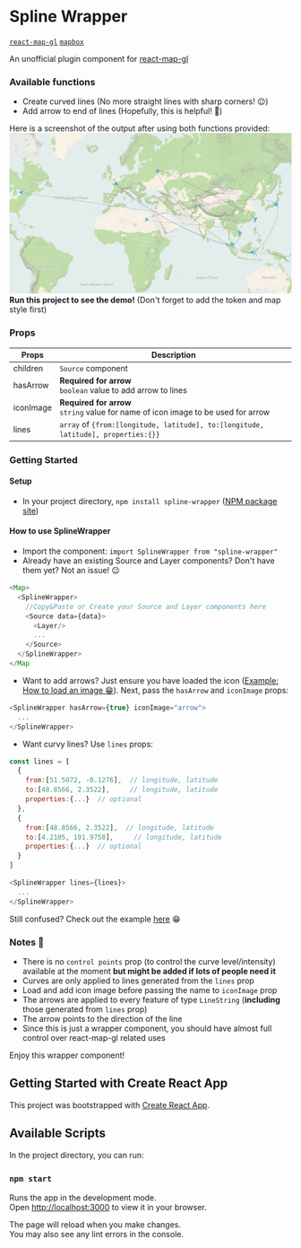 # Spline Wrapper
[`react-map-gl`](https://github.com/visgl/react-map-gl) [`mapbox`](https://www.mapbox.com/)  

An unofficial plugin component for [react-map-gl](https://github.com/visgl/react-map-gl)

### Available functions
- Create curved lines (No more straight lines with sharp corners! 😉)
- Add arrow to end of lines (Hopefully, this is helpful! 🥳)

Here is a screenshot of the output after using both functions provided:
![image](https://github.com/A-amon/SplineWrapper/blob/main/map1.PNG)  
**Run this project to see the demo!** (Don't forget to add the token and map style first)

### Props
|Props|Description|
|-----|-----------|
|children| `Source` component|
|hasArrow| **Required for arrow**<br>`boolean` value to add arrow to lines|
|iconImage| **Required for arrow**<br>`string` value for name of icon image to be used for arrow|
|lines| `array` of `{from:[longitude, latitude], to:[longitude, latitude], properties:{}}`|

### Getting Started
#### Setup
- In your project directory, `npm install spline-wrapper` ([NPM package site](https://www.npmjs.com/package/spline-wrapper)) 

#### How to use SplineWrapper
- Import the component: `import SplineWrapper from "spline-wrapper"`
- Already have an existing Source and Layer components? Don't have them yet? Not an issue! 😉  
```js
<Map>
  <SplineWrapper>
    //Copy&Paste or Create your Source and Layer components here
    <Source data={data}>
      <Layer/>
      ...
    </Source>
  </SplineWrapper>
</Map
```
- Want to add arrows? Just ensure you have loaded the icon ([Example: How to load an image 😁](https://github.com/A-amon/SplineWrapper/blob/2baf30b0fbd466a77060d669ec1774b67fd36040/src/App.js#L29)). Next, pass the `hasArrow` and `iconImage` props:  
```js
<SplineWrapper hasArrow={true} iconImage="arrow">
  ...
</SplineWrapper>
```
- Want curvy lines? Use `lines` props:  
```js
const lines = [
  {
    from:[51.5072, -0.1276],  // longitude, latitude
    to:[48.8566, 2.3522],     // longitude, latitude
    properties:{...}  // optional
  },
  {
    from:[48.8566, 2.3522],  // longitude, latitude
    to:[4.2105, 101.9758],     // longitude, latitude
    properties:{...}  // optional
  }
]
```
```js
<SplineWrapper lines={lines}>
  ...
</SplineWrapper>
```  
Still confused? Check out the example [here](https://github.com/A-amon/SplineWrapper/blob/main/src/App.js) 😁


### Notes 📝
- There is no `control points` prop (to control the curve level/intensity) available at the moment **but might be added if lots of people need it**
- Curves are only applied to lines generated from the `lines` prop
- Load and add icon image before passing the name to `iconImage` prop
- The arrows are applied to every feature of type `LineString` (**including** those generated from `lines` prop)
- The arrow points to the direction of the line
- Since this is just a wrapper component, you should have almost full control over react-map-gl related uses
  
Enjoy this wrapper component!  


## Getting Started with Create React App

This project was bootstrapped with [Create React App](https://github.com/facebook/create-react-app).

## Available Scripts

In the project directory, you can run:

### `npm start`

Runs the app in the development mode.\
Open [http://localhost:3000](http://localhost:3000) to view it in your browser.

The page will reload when you make changes.\
You may also see any lint errors in the console.

